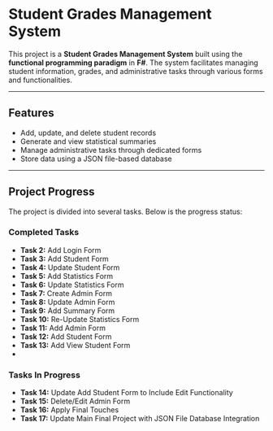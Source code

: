# Student Grades Management System

This project is a **Student Grades Management System** built using the **functional programming paradigm** in **F#**. The system facilitates managing student information, grades, and administrative tasks through various forms and functionalities.

---

## Features
- Add, update, and delete student records
- Generate and view statistical summaries
- Manage administrative tasks through dedicated forms
- Store data using a JSON file-based database

---

## Project Progress
The project is divided into several tasks. Below is the progress status:

### Completed Tasks
- **Task 2:** Add Login Form
- **Task 3:** Add Student Form
- **Task 4:** Update Student Form
- **Task 5:** Add Statistics Form
- **Task 6:** Update Statistics Form
- **Task 7:** Create Admin Form
- **Task 8:** Update Admin Form
- **Task 9:** Add Summary Form
- **Task 10:** Re-Update Statistics Form
- **Task 11:** Add Admin Form
- **Task 12:** Add Student Form
- **Task 13:** Add View Student Form
- 
### Tasks In Progress
- **Task 14:** Update Add Student Form to Include Edit Functionality
- **Task 15:** Delete/Edit Admin Form
- **Task 16:** Apply Final Touches
- **Task 17:** Update Main Final Project with JSON File Database Integration
